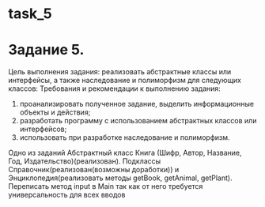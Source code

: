# task_5
# Задание 5. 

Цель выполнения задания: реализовать абстрактные классы или интерфейсы, а также наследование и полиморфизм для следующих классов: 
Требования и рекомендации к выполнению задания: 
1. проанализировать полученное задание, выделить информационные объекты и действия; 
2. разработать программу с использованием абстрактных классов или интерфейсов; 
3. использовать при разработке наследование и полиморфизм. 

Одно из заданий 
Абстрактный класс Книга (Шифр, Автор, Название, Год, Издательство)(реализован). Подклассы Справочник(реализован(возможны доработки)) и 
Энциклопедия(реализовать методы getBook, getAnimal, getPlant). 
Переписать метод input в Main так как от него требуется универсальность для всех вводов 
